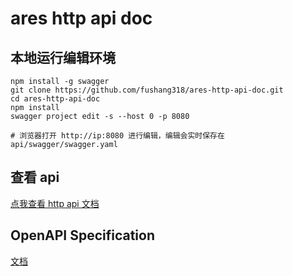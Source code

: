 # ares http api doc


## 本地运行编辑环境
```
npm install -g swagger
git clone https://github.com/fushang318/ares-http-api-doc.git
cd ares-http-api-doc
npm install
swagger project edit -s --host 0 -p 8080

# 浏览器打开 http://ip:8080 进行编辑，编辑会实时保存在 api/swagger/swagger.yaml
```

## 查看 api
[点我查看 http api 文档](https://fushang318.github.io/swagger-ui/dist/?url=https://raw.githubusercontent.com/fushang318/ares-http-api-doc/master/api/swagger/swagger.yaml)

## OpenAPI Specification
[文档](https://github.com/OAI/OpenAPI-Specification/blob/master/versions/2.0.md)

